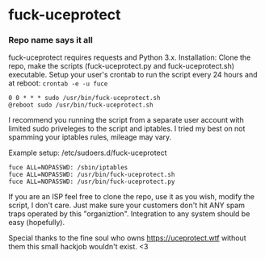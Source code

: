 # fuck-uceprotect
### Repo name says it all


fuck-uceprotect requires requests and Python 3.x.
Installation:
Clone the repo, make the scripts (fuck-uceprotect.py and fuck-uceprotect.sh) executable.
Setup your user's crontab to run the script every 24 hours and at reboot:
`crontab -e -u fuce`
```cron
0 0 * * * sudo /usr/bin/fuck-uceprotect.sh
@reboot sudo /usr/bin/fuck-uceprotect.sh
```
I recommend you running the script from a separate user account with limited sudo priveleges to the script and iptables. I tried my best on not spamming your iptables rules, mileage may vary.

Example setup:
/etc/sudoers.d/fuck-uceprotect
```
fuce ALL=NOPASSWD: /sbin/iptables
fuce ALL=NOPASSWD: /usr/bin/fuck-uceprotect.sh
fuce ALL=NOPASSWD: /usr/bin/fuck-uceprotect.py
```

If you are an ISP feel free to clone the repo, use it as you wish, modify the script, I don't care. Just make sure your customers don't hit ANY spam traps operated by this "organiztion". Integration to any system should be easy (hopefully).

Special thanks to the fine soul who owns https://uceprotect.wtf without them this small hackjob wouldn't exist. <3
